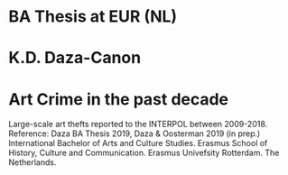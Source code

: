 # BA Thesis at EUR (NL)
# K.D. Daza-Canon
# Art Crime in the past decade
Large-scale art thefts reported to the INTERPOL between 2009-2018.
Reference: Daza BA Thesis 2019, Daza & Oosterman 2019 (in prep.)
International Bachelor of Arts and Culture Studies.
Erasmus School of History, Culture and Communication.
Erasmus Univefsity Rotterdam.
The Netherlands.
